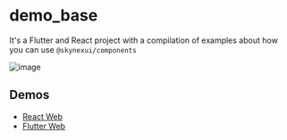 # demo_base

It's a Flutter and React project with a compilation of examples about how you can use `@skynexui/components`

![image](https://user-images.githubusercontent.com/13791385/149708281-d3fcc914-43fc-4baa-a680-fe04f7706617.png)

## Demos
- [React Web](https://sknui-demobase-react.vercel.app/)
- [Flutter Web](https://sknui-demobase-flutter.vercel.app/#/)
